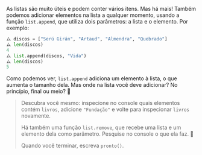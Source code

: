 As listas são muito úteis e podem conter vários itens. Mas há mais! Também podemos adicionar elementos na lista a qualquer momento, usando a função `list.append`, que utiliza dois parâmetros: a lista e o elemento. Por exemplo:



```python
ム discos = ["Serú Girán", "Artaud", "Almendra", "Quebrado"]
ム len(discos)
4
ム list.append(discos, "Vida")
ム len(discos)
5
```

Como podemos ver, `list.append` adiciona um elemento à lista, o que aumenta o tamanho dela. Mas onde na lista você deve adicionar? No princípio, final ou meio? :thinking:

> Descubra você mesmo: inspecione no console quais elementos contém `livros`, adicione `"Fundação"` e volte para inspecionar `livros` novamente.
>
> Há também uma função `list.remove`, que recebe uma lista e um elemento dela como parâmetro. Pesquise no console o que ela faz. :eyes:
>
> Quando você terminar, escreva `pronto()`.
